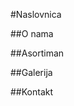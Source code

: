 #Naslovnica

##O nama

##Asortiman

##Galerija

##Kontakt

                                                   
